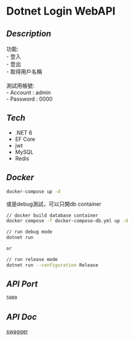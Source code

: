 # Dotnet Login WebAPI

## _Description_

功能:</br>
    - 登入</br>
    - 登出</br>
    - 取得用戶名稱</br></br>
測試用帳號:</br>
    - Account : admin</br>
    - Password : 0000</br>

## _Tech_

- .NET 6
- EF Core
- jwt
- MySQL
- Redis

## _Docker_

```sh
docker-compose up -d
```

或是debug測試，可以只開db container

```sh
// docker build database container
docker compose -f docker-compose-db.yml up -d

// run debug mode
dotnet run

or

// run release mode
dotnet run --configuration Release  
```

## _API Port_

```sh
5000
```

## _API Doc_

[swagger](https://github.com/zknow/Unionfly-LoginAPI-demo/blob/master/swagger.json)
